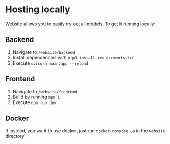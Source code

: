 # Hosting locally
Website allows you to easily try out all models. To get it running locally:

## Backend
1. Navigate to `/website/backend`
2. Install dependencies with `pip3 install requirements.txt`
3. Execute `uvicorn main:app --reload`
## Frontend
1. Navigate to `/website/frontend`
2. Build by running `npm i`
3. Execute `npm run dev`

## Docker
If instead, you want to use docker, just run `docker-compose up` in the `website` directory.
